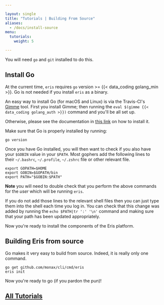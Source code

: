 ```yaml
---

layout: single
title: "Tutorials | Building From Source"
aliases:
  - /docs/install-source
menu:
  tutorials:
    weight: 5

---
```



You will need `go` and `git` installed to do this.

## Install Go

At the current time, `eris` requires `go` version >= {{< data_coding golang_min >}}. Go is not needed if you install `eris` as a binary.

An easy way to install Go (for macOS and Linux) is via the Travis-CI's [Gimme](https://github.com/travis-ci/gimme) tool. First you install Gimme; then running the `eval $(gimme {{< data_coding golang_auth >}})` command and you'll be all set up.

Otherwise, please see the documentation in [this link](https://golang.org/doc/install) on how to install it.

Make sure that Go is properly installed by running:

```
go version
```

Once you have Go installed, you will then want to check if you also have your `$GOBIN` value in your `$PATH`. Most gophers add the following lines to their `~/.bashrc`, `~/.profile`, `~/.zshrc` file or other relevant file.

```
export GOPATH=$HOME
export GOBIN=$GOPATH/bin
export PATH="$GOBIN:$PATH"
```

**Note** you will need to double check that you perform the above commands for the *user* which will be running `eris`.

If you do not add those lines to the relevant shell files then you can just type them into the shell each time you log in. You can check that this change was added by running the `echo $PATH|tr ':' '\n'` command and making sure that your path has been updated appropriately.

Now you're ready to install the components of the Eris platform.

## Building Eris from source

Go makes it very easy to build from source. Indeed, it is really only one command.

```
go get github.com/monax/cli/cmd/eris
eris init
```

Now you're ready to go (if you pardon the pun)!


## [<i class="fa fa-chevron-circle-left" aria-hidden="true"></i> All Tutorials](/docs/)
